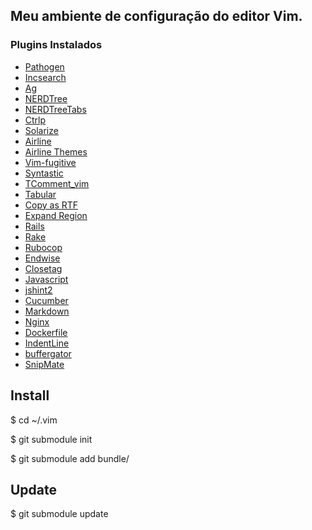 ## Meu ambiente de configuração do editor Vim.

### Plugins Instalados

- [Pathogen](https://github.com/tpope/vim-pathogen)
- [Incsearch](https://github.com/haya14busa/incsearch.vim)
- [Ag](https://github.com/rking/ag.vim)
- [NERDTree](https://github.com/scrooloose/nerdtree)
- [NERDTreeTabs](https://github.com/jistr/vim-nerdtree-tabs)
- [Ctrlp](https://github.com/kien/ctrlp.vim)
- [Solarize](http://ethanschoonover.com/solarized/vim-colors-solarized)
- [Airline](https://github.com/bling/vim-airline)
- [Airline Themes](https://github.com/vim-airline/vim-airline-themes)
- [Vim-fugitive](https://github.com/tpope/vim-fugitive)
- [Syntastic](https://github.com/vim-syntastic/syntastic)
- [TComment_vim](https://github.com/tomtom/tcomment_vim)
- [Tabular](https://github.com/godlygeek/tabular)
- [Copy as RTF](https://github.com/zerowidth/vim-copy-as-rtf)
- [Expand Region](https://github.com/terryma/vim-expand-region)
- [Rails](https://github.com/tpope/vim-rails)
- [Rake](https://github.com/tpope/vim-rake)
- [Rubocop](https://github.com/ngmy/vim-rubocop)
- [Endwise](https://github.com/tpope/vim-endwise)
- [Closetag](https://github.com/alvan/vim-closetag)
- [Javascript](https://github.com/pangloss/vim-javascript)
- [jshint2](https://github.com/Shutnik/jshint2.vim)
- [Cucumber](https://github.com/tpope/vim-cucumber)
- [Markdown](https://github.com/plasticboy/vim-markdown/)
- [Nginx](https://github.com/vim-scripts/nginx.vim)
- [Dockerfile](http://vimawesome.com/plugin/dockerfile-vim)
- [IndentLine](https://github.com/Yggdroot/indentLine)
- [buffergator](https://github.com/jeetsukumaran/vim-buffergator)
- [SnipMate](https://github.com/garbas/vim-snipmate)

## Install
$ cd ~/.vim

$ git submodule init

$ git submodule add <path repository> bundle/<name>

## Update
$ git submodule update

